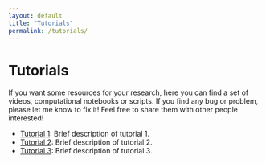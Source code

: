 ```yaml
---
layout: default
title: "Tutorials"
permalink: /tutorials/
---
```


# Tutorials

If you want some resources for your research, here you can find a set of videos, computational notebooks or scripts. If you find any bug or problem, please let me know to fix it! Feel free to share them with other people interested!

- [Tutorial 1](video_link_1): Brief description of tutorial 1.
- [Tutorial 2](video_link_2): Brief description of tutorial 2.
- [Tutorial 3](video_link_3): Brief description of tutorial 3.

